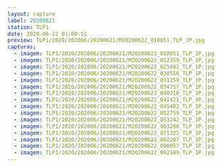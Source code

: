 ```yaml
---
layout: capture
label: 20200621
station: TLP1
date: 2020-06-22 01:00:51
preview: TLP1/2020/202006/20200621/M20200622_010051_TLP_1P.jpg
capturas:
  - imagem: TLP1/2020/202006/20200621/M20200622_010051_TLP_1P.jpg
  - imagem: TLP1/2020/202006/20200621/M20200622_012359_TLP_1P.jpg
  - imagem: TLP1/2020/202006/20200621/M20200622_025402_TLP_1P.jpg
  - imagem: TLP1/2020/202006/20200621/M20200622_030556_TLP_1P.jpg
  - imagem: TLP1/2020/202006/20200621/M20200622_031259_TLP_1P.jpg
  - imagem: TLP1/2020/202006/20200621/M20200622_034757_TLP_1P.jpg
  - imagem: TLP1/2020/202006/20200621/M20200622_040310_TLP_1P.jpg
  - imagem: TLP1/2020/202006/20200621/M20200622_041421_TLP_1P.jpg
  - imagem: TLP1/2020/202006/20200621/M20200622_045402_TLP_1P.jpg
  - imagem: TLP1/2020/202006/20200621/M20200622_052759_TLP_1P.jpg
  - imagem: TLP1/2020/202006/20200621/M20200622_053242_TLP_1P.jpg
  - imagem: TLP1/2020/202006/20200621/M20200622_063200_TLP_1P.jpg
  - imagem: TLP1/2020/202006/20200621/M20200622_071322_TLP_1P.jpg
  - imagem: TLP1/2020/202006/20200621/M20200622_082207_TLP_1P.jpg
  - imagem: TLP1/2020/202006/20200621/M20200622_090057_TLP_1P.jpg
  - imagem: TLP1/2020/202006/20200621/M20200622_092109_TLP_1P.jpg
---
```

